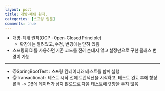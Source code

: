 ```yaml
---
layout: post
title: 개방-폐쇄 원칙, 
categories: [스프링 입문]
comments: true
---
```


* 개방-폐쇄 원칙(OCP : Open-Closed Principle)
  * 확장에는 열려있고, 수정, 변경에는 닫혀 있음
* 스프링의 DI를 사용하면 기존 코드를 전혀 손대지 않고 설정만으로 구현 클래스 변경이 가능

-------

* @SpringBootTest : 스프링 컨테이너와 테스트를 함께 실행
* @Transactional : 테스트 시작 전에 트랜잭션을 시작하고, 테스트 완료 후에 항상 롤백 -> DB에 데이터가 남지 않으므로 다음 테스트에 영향을 주지 않음
